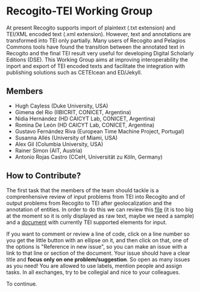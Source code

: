 # Recogito-TEI Working Group

At present Recogito supports import of plaintext (.txt extension) and TEI/XML encoded text (.xml extension). However, text and annotations are transformed into TEI only partially. Many users of Recogito and Pelagios Commons tools have found the transition between the annotated text in Recogito and the final TEI result very useful for developing Digital Scholarly Editions (DSE). This Working Group aims at improving interoperability the inport and export of TEI encoded texts and facilitate the integration with publishing solutions such as CETEIcean and ED/Jekyll.

## Members

- Hugh Cayless (Duke University, USA)
- Gimena del Rio (IIBICRIT, CONICET, Argentina)
- Nidia Hernández (HD CAICYT Lab, CONICET, Argentina)
- Romina De León (HD CAICYT Lab, CONICET, Argentina)
- Gustavo Fernández Riva (European Time Machine Project, Portugal)
- Susanna Allés (University of Miami, USA)
- Alex Gil (Columbia University, USA)
- Rainer Simon (AIT, Austria)
- Antonio Rojas Castro (CCeH, Universität zu Köln, Germany)

## How to Contribute?

The first task that the members of the team should tackle is a comprenhensive review of input problems from TEI into Recogito and of output problems from Recogito to TEI after geolocalization and the annotation of entities. In order to do this we can review this [file](https://github.com/hdcaicyt/Recogito-TEI/blob/master/Ruy_Diaz-La_Argentina_Manuscrita.tei.xml) (it is too big at the moment so it is only displayed as raw text, maybe we need a sample) and a [document](https://github.com/hdcaicyt/Recogito-TEI/blob/master/recogito-download-sample.tei.xml#L18=) with currently TEI supported elements for input. 

If you want to comment or review a line of code, click on a line number so you get the little button with an ellipse on it, and then click on that, one of the options is "Reference in new issue", so you can make an issue with a link to that line or section of the document. Your issue should have a clear title and **focus only on one problem/suggestion**. So open as many issues as you need! You are allowed to use labels, mention people and assign tasks. In all exchanges, try to be collegial and nice to your colleagues. 

To continue.


